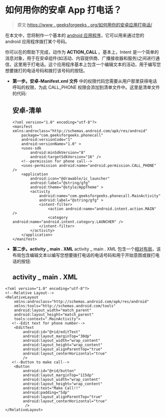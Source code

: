 # 如何用你的安卓 App 打电话？

> 原文:[https://www . geeksforgeeks . org/如何用你的安卓应用打电话/](https://www.geeksforgeeks.org/how-to-make-a-phone-call-from-your-android-app/)

在本文中，您将制作一个基本的 [android 应用程序](https://www.geeksforgeeks.org/android-app-development-fundamentals-for-beginners/)，它可以用来通过您的 android 应用程序拨打某个号码。

你可以在的帮助下完成，动作为 **ACTION_CALL** 。基本上，Intent 是一个简单的消息对象，用于在安卓组件(如活动、内容提供商、广播接收器和服务)之间进行通信，这里用于打电话。这个应用程序基本上包含一个编辑文本的活动，用于编写您想要拨打的电话号码和拨打该号码的按钮。

*   **第一步。安卓-Manifest.xml 文件**
    中的权限代码您需要从用户那里获得电话呼叫的权限，为此 CALL_PHONE 权限会添加到清单文件中。这里是清单文件的代码:

    ## 安卓-清单

    ```
    <?xml version="1.0" encoding="utf-8"?>  
    <manifest xmlns:androclass="http://schemas.android.com/apk/res/android"  
        package="com.geeksforgeeks.phonecall"  
        android:versionCode="1"  
        android:versionName="1.0" >  
        <uses-sdk  
            android:minSdkVersion="8"  
            android:targetSdkVersion="16" />  
        <!--permission for phone call-->
        <uses-permission android:name="android.permission.CALL_PHONE" />  
        <application  
            android:icon="@drawable/ic_launcher"  
            android:label="@string/gfg"  
            android:theme="@style/AppTheme" >  
            <activity  
                android:name="com.geeksforgeeks.phonecall.MainActivity"  
                android:label="@string/gfg" >  
                <intent-filter>  
                    <action android:name="android.intent.action.MAIN" />  
                    <category android:name="android.intent.category.LAUNCHER" />  
                </intent-filter>  
            </activity>  
        </application>  
    </manifest>  
    ```

*   **第二步。activity _ main . XML**
    activity _ main . XML 包含一个[相对布局](https://www.geeksforgeeks.org/android-ui-layouts/)，该布局包含编辑文本以编写您想要拨打电话的电话号码和用于开始意图或拨打电话的按钮:

    ## activity _ main . XML

```
<?xml version="1.0" encoding="utf-8"?>
<!--Relative Layout-->
<RelativeLayout
    xmlns:androclass="http://schemas.android.com/apk/res/android"  
    xmlns:tools="http://schemas.android.com/tools"  
    android:layout_width="match_parent"  
    android:layout_height="match_parent"  
    tools:context=".MainActivity">
   <!--Edit text for phone number-->
    <EditText  
        android:id="@+id/editText"  
        android:layout_marginTop="30dp" 
        android:layout_width="wrap_content"  
        android:layout_height="wrap_content"  
        android:layout_alignParentTop="true"  
        android:layout_centerHorizontal="true"  
        />  
   <!--Button to make call-->
    <Button  
        android:id="@+id/button"  
        android:layout_marginTop="115dp"
        android:layout_width="wrap_content"  
        android:layout_height="wrap_content"
        android:text="Make Call!!" 
        android:padding="5dp" 
        android:layout_alignParentTop="true"  
        android:layout_centerHorizontal="true"     
         />  
</RelativeLayout>
```